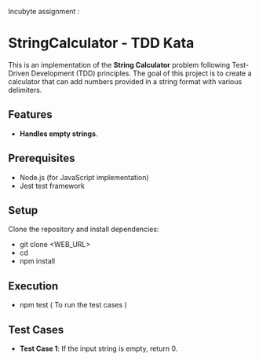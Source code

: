 Incubyte assignment :

# StringCalculator - TDD Kata

This is an implementation of the **String Calculator** problem following Test-Driven Development (TDD) principles.
The goal of this project is to create a calculator that can add numbers provided in a string format with various delimiters.

## Features

- **Handles empty strings**.

## Prerequisites

- Node.js (for JavaScript implementation)
- Jest test framework

## Setup

Clone the repository and install dependencies:
- git clone <WEB_URL>
- cd <repository-directory>
- npm install


## Execution 
- npm test ( To run the test cases )

## Test Cases

- **Test Case 1**: If the input string is empty, return 0.